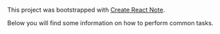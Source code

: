 This project was bootstrapped with [Create React Note](https://github.com/facebook/create-react-app).

Below you will find some information on how to perform common tasks.<br>
